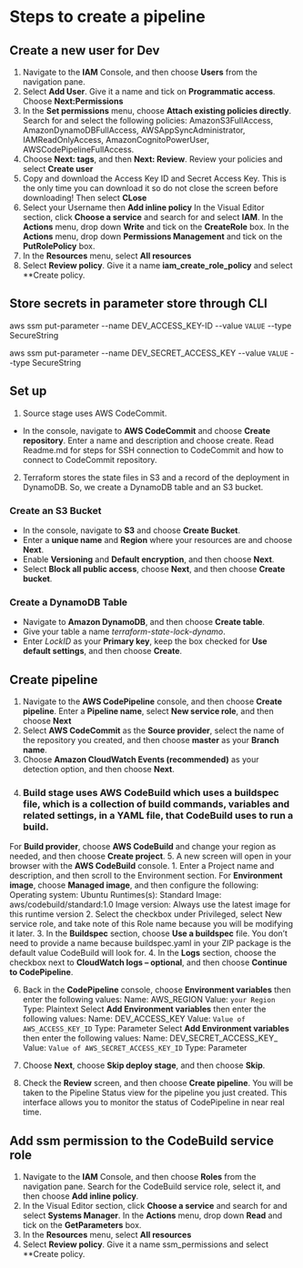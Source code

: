 # Steps to create a pipeline

## Create a new user for Dev

1. Navigate to the **IAM** Console, and then choose **Users** from the navigation pane.
2. Select **Add User**. Give it a name and tick on **Programmatic access**. Choose **Next:Permissions**
3. In the **Set permissions** menu, choose **Attach existing policies directly**. Search for and select the following policies:
AmazonS3FullAccess, AmazonDynamoDBFullAccess, AWSAppSyncAdministrator, IAMReadOnlyAccess, AmazonCognitoPowerUser, AWSCodePipelineFullAccess.
4. Choose **Next: tags**, and then **Next: Review**. Review your policies and select **Create user**   
5. Copy and download the Access Key ID and Secret Access Key. This is the only time you can download it so do not close the screen before downloading! Then select **CLose**
6. Select your Username then **Add inline policy**
In the Visual Editor section, click **Choose a service** and search for and select **IAM**. In the **Actions** menu, drop down **Write** and tick on the **CreateRole** box. In the **Actions** menu, drop down **Permissions Management** and tick on the **PutRolePolicy** box.
3. In the **Resources** menu, select **All resources**
4. Select **Review policy**. Give it a name **iam_create_role_policy** and select **Create policy.

## Store secrets in parameter store through CLI

aws ssm put-parameter --name DEV_ACCESS_KEY-ID --value `VALUE` --type SecureString

aws ssm put-parameter --name DEV_SECRET_ACCESS_KEY --value `VALUE` --type SecureString


## Set up

1. Source stage uses AWS CodeCommit.
- In the console, navigate to **AWS CodeCommit** and choose **Create repository**. Enter a name and description and choose create. Read Readme.md for steps for SSH connection to CodeCommit and how to connect to CodeCommit repository.
2. Terraform stores the state files in S3 and a record of the deployment in DynamoDB. So, we create a DynamoDB table and an S3 bucket.
### Create an S3 Bucket
- In the console, navigate to **S3** and choose **Create Bucket**.
- Enter a **unique name** and **Region** where your resources are and choose **Next**.
- Enable **Versioning** and **Default encryption**, and then choose **Next**.
- Select **Block all public access**, choose **Next**, and then choose **Create bucket**.
### Create a DynamoDB Table
- Navigate to **Amazon DynamoDB**, and then choose **Create table**.
- Give your table a name *terraform-state-lock-dynamo*.
- Enter *LockID* as your **Primary key**, keep the box checked for **Use default settings**, and then choose **Create**.


## Create pipeline

1. Navigate to the **AWS CodePipeline** console, and then choose **Create pipeline**.
Enter a **Pipeline name**, select **New service role**, and then choose **Next**
2. Select **AWS CodeCommit** as the **Source provider**, select the name of the repository you created, and then choose **master** as your **Branch name**.
3. Choose **Amazon CloudWatch Events (recommended)** as your detection option, and then choose **Next**.
4. ### Build stage uses AWS CodeBuild which uses a buildspec file, which is a collection of build commands, variables and related settings, in a YAML file, that CodeBuild uses to run a build.
For **Build provider**, choose **AWS CodeBuild** and change your region as needed, and then choose **Create project**.
5. A new screen will open in your browser with the **AWS CodeBuild** console.
    1. Enter a Project name and description, and then scroll to the Environment section. For **Environment image**, choose **Managed image**, and then configure the following:
      Operating system: Ubuntu
      Runtimes(s): Standard
      Image: aws/codebuild/standard:1.0
      Image version: Always use the latest image for this runtime version
    2. Select the checkbox under Privileged, select New service role, and take note of this Role name because you will be modifying it later.
    3. In the **Buildspec** section, choose **Use a buildspec** file. You don’t need to provide a name because buildspec.yaml in your ZIP package is the default value CodeBuild will look for.
    4. In the **Logs** section, choose the checkbox next to **CloudWatch logs – optional**, and then choose **Continue to CodePipeline**.

6.  Back in the **CodePipeline** console, choose **Environment variables** then enter the following values:
Name: AWS_REGION
Value: `your Region`
Type: Plaintext
Select **Add Environment variables** then enter the following values:
Name: DEV_ACCESS_KEY
Value: `Value of AWS_ACCESS_KEY_ID`
Type: Parameter
Select **Add Environment variables** then enter the following values:
Name: DEV_SECRET_ACCESS_KEY_
Value: `Value of AWS_SECRET_ACCESS_KEY_ID`
Type: Parameter

7. Choose **Next**, choose **Skip deploy stage**, and then choose **Skip**.
8. Check the **Review** screen, and then choose **Create pipeline**. You will be taken to the Pipeline Status view for the pipeline you just created. This interface allows you to monitor the status of CodePipeline in near real time.


## Add ssm permission to the CodeBuild service role
1. Navigate to the **IAM** Console, and then choose **Roles** from the navigation pane.
Search for the CodeBuild service role, select it, and then choose **Add inline policy**.
2. In the Visual Editor section, click **Choose a service** and search for and select **Systems Manager**. In the **Actions** menu, drop down **Read** and tick on the **GetParameters** box.
3. In the **Resources** menu, select **All resources**
4. Select **Review policy**. Give it a name ssm_permissions and select **Create policy.
